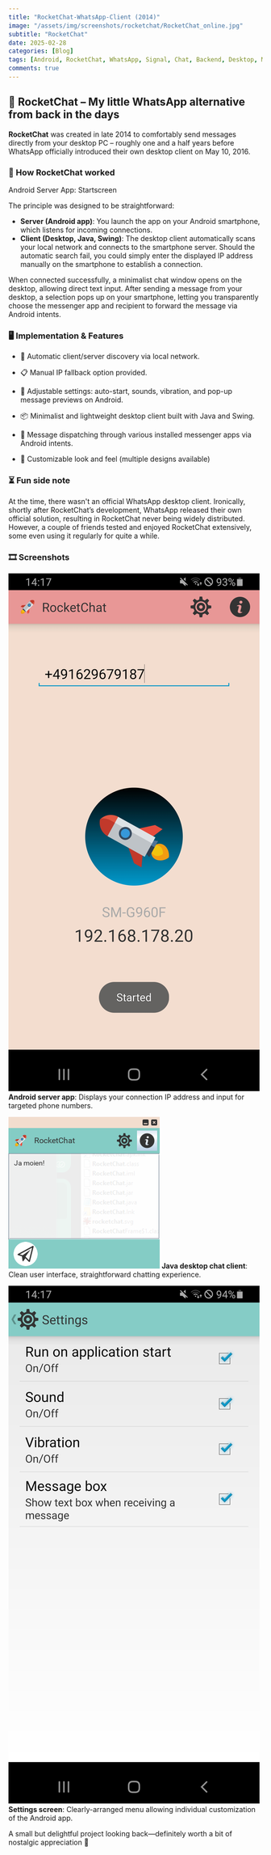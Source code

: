 ```yaml
---
title: "RocketChat-WhatsApp-Client (2014)"
image: "/assets/img/screenshots/rocketchat/RocketChat_online.jpg"
subtitle: "RocketChat"
date: 2025-02-28
categories: [Blog]
tags: [Android, RocketChat, WhatsApp, Signal, Chat, Backend, Desktop, Mobile, Frontend, UI, UX]
comments: true
---
```


## 🚀 RocketChat – My little WhatsApp alternative from back in the days

**RocketChat** was created in late 2014 to comfortably send messages directly from your desktop PC – roughly one and a half years before WhatsApp officially introduced their own desktop client on May 10, 2016.

### 📱 How RocketChat worked

Android Server App: Startscreen

The principle was designed to be straightforward:

- **Server (Android app)**: You launch the app on your Android smartphone, which listens for incoming connections.
- **Client (Desktop, Java, Swing)**: The desktop client automatically scans your local network and connects to the smartphone server. Should the automatic search fail, you could simply enter the displayed IP address manually on the smartphone to establish a connection.

When connected successfully, a minimalist chat window opens on the desktop, allowing direct text input. After sending a message from your desktop, a selection pops up on your smartphone, letting you transparently choose the messenger app and recipient to forward the message via Android intents.

### 🖥️ Implementation & Features

- 🔄 Automatic client/server discovery via local network.
- 📋 Manual IP fallback option provided.
- 🔔 Adjustable settings: auto-start, sounds, vibration, and pop-up message previews on Android.

- 📦 Minimalist and lightweight desktop client built with Java and Swing.

- 📨 Message dispatching through various installed messenger apps via Android intents.
- 🎨 Customizable look and feel (multiple designs available)

### ⏳ Fun side note

At the time, there wasn't an official WhatsApp desktop client. Ironically, shortly after RocketChat’s development, WhatsApp released their own official solution, resulting in RocketChat never being widely distributed. However, a couple of friends tested and enjoyed RocketChat extensively, some even using it regularly for quite a while.

### 🎞 Screenshots

![Android Server App: Start screen (connected)](/assets/img/screenshots/rocketchat/RocketChat_online.jpg)
**Android server app**: Displays your connection IP address and input for targeted phone numbers.

![Java desktop chat client](/assets/img/screenshots/rocketchat/RocketChat_DesktopClient.png)
**Java desktop chat client**: Clean user interface, straightforward chatting experience.

![Settings screen](/assets/img/screenshots/rocketchat/RocketChat_SharedPrefs.jpg)
**Settings screen**: Clearly-arranged menu allowing individual customization of the Android app.

A small but delightful project looking back—definitely worth a bit of nostalgic appreciation 🚀
